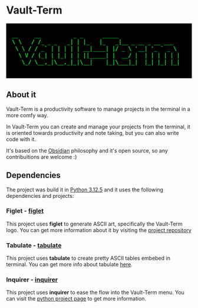 # Vault-Term

![Vault-Term-Logo](./documentation/img/Vault-Term-Logo.png "Vault Term Logo")

## About it

Vault-Term is a productivity software to manage projects in the terminal in a more comfy way.

In Vault-Term you can create and manage your projects from the terminal, it is oriented towards productivity and note taking, but you can also write code with it.

It's based on the [Obsidian](https://obsidian.md/) philosophy and it's open source, so any contribuitions are welcome :)

## Dependencies

The project was build it in [Python 3.12.5](https://www.python.org/) and it uses the following dependencies and projects:

### Figlet - [figlet](https://github.com/cmatsuoka/figlet)

This project uses **figlet** to generate ASCII art, specifically the Vault-Term logo. You can get more information about it by visiting the [project repository](https://github.com/cmatsuoka/figlet)

### Tabulate - [tabulate](https://pypi.org/project/tabulate/)

This project uses **tabulate** to create pretty ASCII tables embebed in terminal. You can get more info about tabulate [here](https://pypi.org/project/tabulate/).

### Inquirer - [inquirer](https://pypi.org/project/inquirer/)

This project uses **inquirer** to ease the flow into the Vault-Term menu. You can visit the [python project page](https://pypi.org/project/inquirer/) to get more information.
